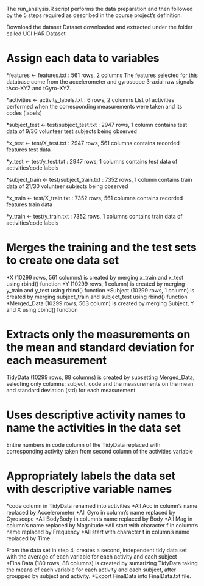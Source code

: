 The run_analysis.R script performs the data preparation and then followed by the 5 steps required as described in the course project’s definition.

Download the dataset
Dataset downloaded and extracted under the folder called UCI HAR Dataset

# Assign each data to variables

*features <- features.txt : 561 rows, 2 columns
The features selected for this database come from the accelerometer and gyroscope 3-axial raw signals tAcc-XYZ and tGyro-XYZ.

*activities <- activity_labels.txt : 6 rows, 2 columns
List of activities performed when the corresponding measurements were taken and its codes (labels)

*subject_test <- test/subject_test.txt : 2947 rows, 1 column
contains test data of 9/30 volunteer test subjects being observed

*x_test <- test/X_test.txt : 2947 rows, 561 columns
contains recorded features test data

*y_test <- test/y_test.txt : 2947 rows, 1 columns
contains test data of activities’code labels

*subject_train <- test/subject_train.txt : 7352 rows, 1 column
contains train data of 21/30 volunteer subjects being observed

*x_train <- test/X_train.txt : 7352 rows, 561 columns
contains recorded features train data

*y_train <- test/y_train.txt : 7352 rows, 1 columns
contains train data of activities’code labels

# Merges the training and the test sets to create one data set
*X (10299 rows, 561 columns) is created by merging x_train and x_test using rbind() function
*Y (10299 rows, 1 column) is created by merging y_train and y_test using rbind() function
*Subject (10299 rows, 1 column) is created by merging subject_train and subject_test using rbind() function
*Merged_Data (10299 rows, 563 column) is created by merging Subject, Y and X using cbind() function

# Extracts only the measurements on the mean and standard deviation for each measurement
TidyData (10299 rows, 88 columns) is created by subsetting Merged_Data, selecting only columns: subject, code and the measurements on the mean and standard deviation (std) for each measurement

# Uses descriptive activity names to name the activities in the data set
Entire numbers in code column of the TidyData replaced with corresponding activity taken from second column of the activities variable

# Appropriately labels the data set with descriptive variable names
*code column in TidyData renamed into activities
*All Acc in column’s name replaced by Accelerometer
*All Gyro in column’s name replaced by Gyroscope
*All BodyBody in column’s name replaced by Body
*All Mag in column’s name replaced by Magnitude
*All start with character f in column’s name replaced by Frequency
*All start with character t in column’s name replaced by Time

From the data set in step 4, creates a second, independent tidy data set with the average of each variable for each activity and each subject
*FinalData (180 rows, 88 columns) is created by sumarizing TidyData taking the means of each variable for each activity and each subject, after groupped by subject and activity.
*Export FinalData into FinalData.txt file.